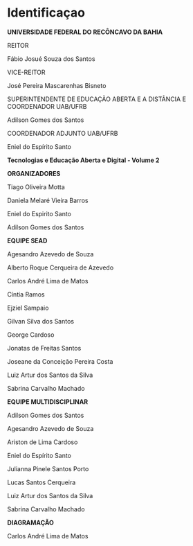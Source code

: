 
# Identificaçao  

<style>

.card {
  box-shadow: 0 4px 8px 0 rgba(0,0,0,0.2);
  transition: 0.3s;
  width: 40%;
  border-radius: 5px;
}

.card:hover {
  box-shadow: 0 8px 16px 0 rgba(0,0,0,0.2);
}

img {
  border-radius: 5px 5px 0 0;
}

.container {
  padding: 2px 16px;
}

.button {
  border-radius: 4px;
  background-color: #1E90FF;
  border: none;
  color: #FFFFFF;
  text-align: center;
  font-size: 22px;
  padding: 10px;
  width: 120px;
  transition: all 0.5s;
  cursor: pointer;
  margin: 0px;
}

.button span {
  cursor: pointer;
  position: 100%;
  transition: 0.5s;
}

.button span:after {
  content: '\00bb';
  position: 100%;
  opacity: 0;
  top: 0;
  right: 0px;
  transition: 0.5s;
}

.button:hover span {
  padding-right: 0px;
}

.button:hover span:after {
  opacity: 1;
  right: 0;
}


</style>

**UNIVERSIDADE FEDERAL DO RECÔNCAVO DA BAHIA**

REITOR

Fábio Josué Souza dos Santos

VICE-REITOR

José Pereira Mascarenhas Bisneto

SUPERINTENDENTE DE EDUCAÇÃO ABERTA E A DISTÂNCIA E COORDENADOR UAB/UFRB

Adilson Gomes dos Santos
	
COORDENADOR ADJUNTO UAB/UFRB

Eniel do Espírito Santo

    
**Tecnologias e Educação Aberta e Digital - Volume 2**

**ORGANIZADORES**

Tiago Oliveira Motta

Daniela Melaré Vieira Barros
          
Eniel do Espirito Santo 

Adilson Gomes dos Santos 
 
**EQUIPE SEAD** 
	
Agesandro Azevedo de Souza

Alberto Roque Cerqueira de Azevedo

Carlos André Lima de Matos

Cíntia Ramos

Ejziel Sampaio

Gilvan Silva dos Santos

George Cardoso

Jonatas de Freitas Santos

Joseane da Conceição Pereira Costa

Luiz Artur dos Santos da Silva

Sabrina Carvalho Machado

**EQUIPE MULTIDISCIPLINAR**

Adilson Gomes dos Santos

Agesandro Azevedo de Souza

Ariston de Lima Cardoso

Eniel do Espírito Santo

Julianna Pinele Santos Porto

Lucas Santos Cerqueira

Luiz Artur dos Santos da Silva

Sabrina Carvalho Machado


**DIAGRAMAÇÃO**

Carlos André Lima de Matos


